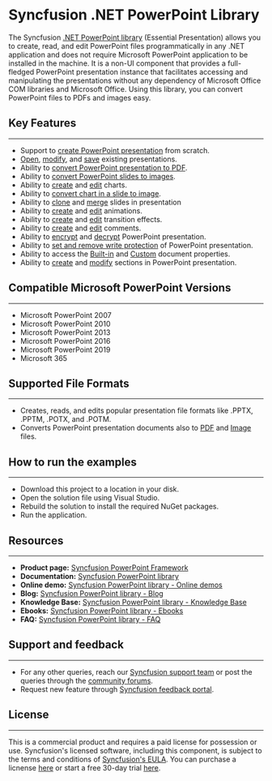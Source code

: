 # Syncfusion .NET PowerPoint Library

The Syncfusion [.NET PowerPoint library](https://www.syncfusion.com/document-processing/powerpoint-framework/net/powerpoint-library?utm_source=github&utm_medium=github&utm_campaign=github-powerpoint-examples) (Essential Presentation) allows you to create, read, and edit PowerPoint files programmatically in any .NET application and does not require Microsoft PowerPoint application to be installed in the machine. It is a non-UI component that provides a full-fledged PowerPoint presentation instance that facilitates accessing and manipulating the presentations without any dependency of Microsoft Office COM libraries and Microsoft Office. Using this library, you can convert PowerPoint files to PDFs and images easy.

## Key Features
------------

*   Support to [create PowerPoint presentation](https://help.syncfusion.com/file-formats/presentation/getting-started?utm_source=github&utm_medium=listing&utm_campaign=github-powerpoint-examples#creating-a-simple-powerpoint-presentation-with-basic-elements-from-scratch) from scratch.
*   [Open](https://help.syncfusion.com/file-formats/presentation/loading-and-saving-the-presentation?utm_source=github&utm_medium=listing&utm_campaign=github-powerpoint-examples#opening-an-existing-presentation-from-file-system), [modify](https://help.syncfusion.com/file-formats/presentation/working-with-powerpoint-presentation?utm_source=github&utm_medium=listing&utm_campaign=github-powerpoint-examples), and [save](https://help.syncfusion.com/file-formats/presentation/loading-and-saving-the-presentation?utm_source=github&utm_medium=listing&utm_campaign=github-powerpoint-examples#saving-a-powerpoint-presentation-to-file-system) existing presentations.
*   Ability to [convert PowerPoint presentation to PDF](https://help.syncfusion.com/file-formats/presentation/presentation-to-pdf?utm_source=github&utm_medium=listing&utm_campaign=github-powerpoint-examples).
*   Ability to [convert PowerPoint slides to images](https://help.syncfusion.com/file-formats/presentation/presentation-to-image?utm_source=github&utm_medium=listing&utm_campaign=github-powerpoint-examples).
*   Ability to [create](https://help.syncfusion.com/file-formats/presentation/working-with-charts?utm_source=github&utm_medium=listing&utm_campaign=github-powerpoint-examples#creating-a-chartfrom-scratch) and [edit](https://help.syncfusion.com/file-formats/presentation/working-with-charts?utm_source=github&utm_medium=listing&utm_campaign=github-powerpoint-examples#editing-the-chart-data) charts.
*   Ability to [convert chart in a slide to image](https://help.syncfusion.com/file-formats/presentation/working-with-charts?utm_source=github&utm_medium=listing&utm_campaign=github-powerpoint-examples#chart-to-image-conversion).
*   Ability to [clone](https://help.syncfusion.com/file-formats/presentation/working-with-slide?utm_source=github&utm_medium=listing&utm_campaign=github-powerpoint-examples#cloning-slide) and [merge](https://help.syncfusion.com/file-formats/presentation/working-with-slide?utm_source=github&utm_medium=listing&utm_campaign=github-powerpoint-examples#merging-slide) slides in presentation
*   Ability to [create](https://help.syncfusion.com/file-formats/presentation/working-with-animation?utm_source=github&utm_medium=listing&utm_campaign=github-powerpoint-examples) and [edit](https://help.syncfusion.com/file-formats/presentation/working-with-animation?utm_source=github&utm_medium=listing&utm_campaign=github-powerpoint-examples#edit-existing-animation-effect) animations.
*   Ability to [create](https://help.syncfusion.com/file-formats/presentation/create-edit-slide-transitions-in-powerpoint-presentation-slides-cs-vb-net?utm_source=github&utm_medium=listing&utm_campaign=github-powerpoint-examples#set-a-transition-effect-to-a-powerpoint-slide) and [edit](https://help.syncfusion.com/file-formats/presentation/create-edit-slide-transitions-in-powerpoint-presentation-slides-cs-vb-net?utm_source=github&utm_medium=listing&utm_campaign=github-powerpoint-examples#modify-a-transition-effect-applied-to-a-powerpoint-slide) transition effects.
*   Ability to [create](https://help.syncfusion.com/file-formats/presentation/comments?utm_source=github&utm_medium=listing&utm_campaign=github-powerpoint-examples#adding-a-comment) and [edit](https://help.syncfusion.com/file-formats/presentation/comments?utm_source=github&utm_medium=listing&utm_campaign=github-powerpoint-examples#modifying-the-comment) comments.
*   Ability to [encrypt](https://help.syncfusion.com/file-formats/presentation/security?utm_source=github&utm_medium=listing&utm_campaign=github-powerpoint-examples#encrypting-with-password) and [decrypt](https://help.syncfusion.com/file-formats/presentation/security?utm_source=github&utm_medium=listing&utm_campaign=github-powerpoint-examples#decrypting-the-powerpoint-presentation) PowerPoint presentation.
*   Ability to [set and remove write protection](https://help.syncfusion.com/file-formats/presentation/security?utm_source=github&utm_medium=listing&utm_campaign=github-powerpoint-examples#write-protection) of PowerPoint presentation.
*   Ability to access the [Built-in](https://help.syncfusion.com/file-formats/presentation/working-with-powerpoint-presentation?utm_source=github&utm_medium=listing&utm_campaign=github-powerpoint-examples#working-with-powerpoint-presentation-properties) and [Custom](https://help.syncfusion.com/file-formats/presentation/working-with-powerpoint-presentation?utm_source=github&utm_medium=listing&utm_campaign=github-powerpoint-examples#custom-document-properties) document properties.
*   Ability to [create](https://help.syncfusion.com/file-formats/presentation/working-with-sections?utm_source=github&utm_medium=listing&utm_campaign=github-powerpoint-examples#creating-a-section) and [modify](https://help.syncfusion.com/file-formats/presentation/working-with-sections?utm_source=github&utm_medium=listing&utm_campaign=github-powerpoint-examples) sections in PowerPoint presentation.

## Compatible Microsoft PowerPoint Versions
----------------------------------

*   Microsoft PowerPoint 2007
*   Microsoft PowerPoint 2010
*   Microsoft PowerPoint 2013
*   Microsoft PowerPoint 2016
*   Microsoft PowerPoint 2019
*   Microsoft 365

## Supported File Formats
----------------------

*   Creates, reads, and edits popular presentation file formats like .PPTX, .PPTM, .POTX, and .POTM.
*   Converts PowerPoint presentation documents also to [PDF](https://help.syncfusion.com/file-formats/presentation/presentation-to-pdf?utm_source=github&utm_medium=listing&utm_campaign=github-powerpoint-examples) and [Image](https://help.syncfusion.com/file-formats/presentation/presentation-to-image?utm_source=github&utm_medium=listing&utm_campaign=github-powerpoint-examples) files.

## How to run the examples
-----------------------

*   Download this project to a location in your disk.
*   Open the solution file using Visual Studio.
*   Rebuild the solution to install the required NuGet packages.
*   Run the application.

## Resources
---------

*   **Product page:** [Syncfusion PowerPoint Framework](https://www.syncfusion.com/document-processing/powerpoint-framework/net/powerpoint-library?utm_source=github&utm_medium=listing&utm_campaign=github-powerpoint-examples)
*   **Documentation:** [Syncfusion PowerPoint library](https://help.syncfusion.com/file-formats/presentation/overview?utm_source=github&utm_medium=listing&utm_campaign=github-powerpoint-examples)
*   **Online demo:** [Syncfusion PowerPoint library - Online demos](https://ej2.syncfusion.com/aspnetcore/PowerPoint/Default?utm_source=github&utm_medium=listing&utm_campaign=github-powerpoint-examples#/material)
*   **Blog:** [Syncfusion PowerPoint library - Blog](https://www.syncfusion.com/blogs/?utm_source=github&utm_medium=listing&utm_campaign=github-powerpoint-examples&s=powerpoint)
*   **Knowledge Base:** [Syncfusion PowerPoint library - Knowledge Base](https://www.syncfusion.com/kb/windowsforms/presentation?utm_source=github&utm_medium=listing&utm_campaign=github-powerpoint-examples)
*   **Ebooks:** [Syncfusion PowerPoint library - Ebooks](https://www.syncfusion.com/succinctly-free-ebooks?utm_source=github&utm_medium=listing&utm_campaign=github-powerpoint-examples)
*   **FAQ:** [Syncfusion PowerPoint library - FAQ](https://www.syncfusion.com/faq/?utm_source=github&utm_medium=listing&utm_campaign=github-powerpoint-examples)

## Support and feedback
--------------------

*   For any other queries, reach our [Syncfusion support team](https://www.syncfusion.com/support/directtrac/incidents/newincident?utm_source=github&utm_medium=listing&utm_campaign=github-powerpoint-examples) or post the queries through the [community forums](https://www.syncfusion.com/forums?utm_source=github&utm_medium=listing&utm_campaign=github-powerpoint-examples).
*   Request new feature through [Syncfusion feedback portal](https://www.syncfusion.com/feedback?utm_source=github&utm_medium=listing&utm_campaign=github-powerpoint-examples).

## License
-------

This is a commercial product and requires a paid license for possession or use. Syncfusion's licensed software, including this component, is subject to the terms and conditions of [Syncfusion's EULA](https://www.syncfusion.com/eula/es/?utm_source=github&utm_medium=listing&utm_campaign=github-powerpoint-examples). You can purchase a licnense [here](https://www.syncfusion.com/sales/products?utm_source=github&utm_medium=listing&utm_campaign=github-powerpoint-examples) or start a free 30-day trial [here](https://www.syncfusion.com/account/manage-trials/start-trials?utm_source=github&utm_medium=listing&utm_campaign=github-powerpoint-examples).
